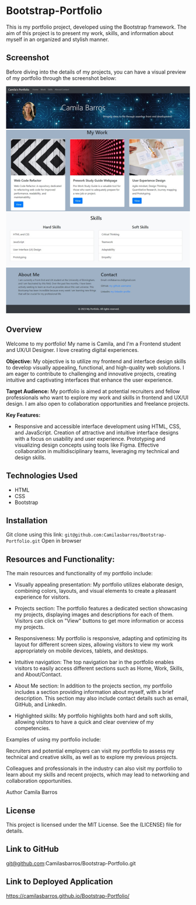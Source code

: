 # Bootstrap-Portfolio

This is my portfolio project, developed using the Bootstrap framework. The aim of this project is to present my work, skills, and information about myself in an organized and stylish manner.


## Screenshot

Before diving into the details of my projects, you can have a visual preview of my portfolio through the screenshot below:

![Screenshot1](./Images/screen1.jpg)
![Screenshot2](./Images/screen2.jpg)
![Screenshot3](./Images/screen3.jpg)
![Screenshot4](./Images/screen4.jpg)


## Overview

Welcome to my portfolio!
My name is Camila, and I'm a Frontend student and UX/UI Designer. I love creating digital experiences.

**Objective:** My objective is to utilize my frontend and interface design skills to develop visually appealing, functional, and high-quality web solutions. I am eager to contribute to challenging and innovative projects, creating intuitive and captivating interfaces that enhance the user experience.

**Target Audience:** My portfolio is aimed at potential recruiters and fellow professionals who want to explore my work and skills in frontend and UX/UI design. I am also open to collaboration opportunities and freelance projects.

**Key Features:**
- Responsive and accessible interface development using HTML, CSS, and JavaScript.
Creation of attractive and intuitive interface designs with a focus on usability and user experience.
Prototyping and visualizing design concepts using tools like Figma.
Effective collaboration in multidisciplinary teams, leveraging my technical and design skills.


## Technologies Used

- HTML
- CSS
- Bootstrap


## Installation

Git clone using this link: `git@github.com:Camilasbarros/Bootstrap-Portfolio.git`
Open in browser


## Resources and Functionality:

The main resources and functionality of my portfolio include:

- Visually appealing presentation: My portfolio utilizes elaborate design, combining colors, layouts, and visual elements to create a pleasant experience for visitors.

- Projects section: The portfolio features a dedicated section showcasing my projects, displaying images and descriptions for each of them. Visitors can click on "View" buttons to get more information or access my projects.

- Responsiveness: My portfolio is responsive, adapting and optimizing its layout for different screen sizes, allowing visitors to view my work appropriately on mobile devices, tablets, and desktops.

- Intuitive navigation: The top navigation bar in the portfolio enables visitors to easily access different sections such as Home, Work, Skills, and About/Contact.

- About Me section: In addition to the projects section, my portfolio includes a section providing information about myself, with a brief description. This section may also include contact details such as email, GitHub, and LinkedIn.

- Highlighted skills: My portfolio highlights both hard and soft skills, allowing visitors to have a quick and clear overview of my competencies.


Examples of using my portfolio include:

Recruiters and potential employers can visit my portfolio to assess my technical and creative skills, as well as to explore my previous projects.

Colleagues and professionals in the industry can also visit my portfolio to learn about my skills and recent projects, which may lead to networking and collaboration opportunities.

Author
Camila Barros


## License
This project is licensed under the MIT License. See the (LICENSE) file for details.


## Link to GitHub
git@github.com:Camilasbarros/Bootstrap-Portfolio.git

## Link to Deployed Application
https://camilasbarros.github.io/Bootstrap-Portfolio/
